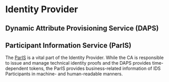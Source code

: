 # Identity Provider

## Dynamic Attribute Provisioning Service (DAPS)

## Participant Information Service (ParIS)

The [ParIS](./3_5_1_2_ParIS.md) is a vital part of the Identity Provider. While the CA is responsible to issue and manage technical identity proofs and the DAPS provides time-dependent tokens, the ParIS provides business-related  information of IDS Participants in machine- and human-readable manners.
